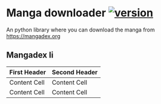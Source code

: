 # Manga downloader [![version](https://img.shields.io/badge/version-1.0.1-yellow.svg)](https://semver.org)

An python library where you can download the manga from https://mangadex.org

## Mangadex li


| First Header  | Second Header |
| ------------- | ------------- |
| Content Cell  | Content Cell  |
| Content Cell  | Content Cell  |

